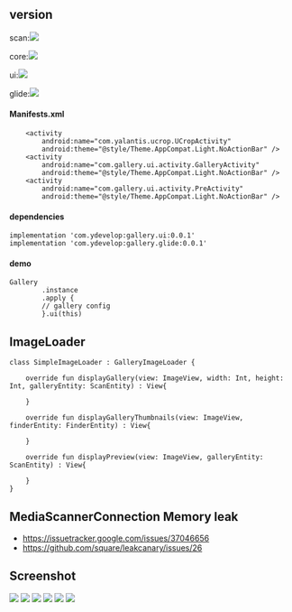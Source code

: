 ## version

scan:![](https://api.bintray.com/packages/ydevelop/maven/gallery.scan/images/download.svg)

core:![](https://api.bintray.com/packages/ydevelop/maven/gallery.core/images/download.svg)

ui:![](https://api.bintray.com/packages/ydevelop/maven/gallery.ui/images/download.svg)

glide:![](https://api.bintray.com/packages/ydevelop/maven/gallery.glide/images/download.svg)

#### Manifests.xml

        <activity
            android:name="com.yalantis.ucrop.UCropActivity"
            android:theme="@style/Theme.AppCompat.Light.NoActionBar" />
        <activity
            android:name="com.gallery.ui.activity.GalleryActivity"
            android:theme="@style/Theme.AppCompat.Light.NoActionBar" />
        <activity
            android:name="com.gallery.ui.activity.PreActivity"
            android:theme="@style/Theme.AppCompat.Light.NoActionBar" />
            
#### dependencies

    implementation 'com.ydevelop:gallery.ui:0.0.1'
    implementation 'com.ydevelop:gallery.glide:0.0.1'
  
#### demo

    Gallery
            .instance
            .apply {
            // gallery config
            }.ui(this)
            
## ImageLoader

    class SimpleImageLoader : GalleryImageLoader {
    
        override fun displayGallery(view: ImageView, width: Int, height: Int, galleryEntity: ScanEntity) : View{
    
        }
    
        override fun displayGalleryThumbnails(view: ImageView, finderEntity: FinderEntity) : View{
    
        }
    
        override fun displayPreview(view: ImageView, galleryEntity: ScanEntity) : View{
    
        }
    }

## MediaScannerConnection Memory leak

 * https://issuetracker.google.com/issues/37046656
 * https://github.com/square/leakcanary/issues/26

## Screenshot

![](https://github.com/7449/Album/blob/master/screenshot/gallery_multiple.png)
![](https://github.com/7449/Album/blob/master/screenshot/gallery_radio.png)
![](https://github.com/7449/Album/blob/master/screenshot/gallery_preview.png)
![](https://github.com/7449/Album/blob/master/screenshot/gallery_crop.png)
![](https://github.com/7449/Album/blob/master/screenshot/gallery_sample_ui.png)
![](https://github.com/7449/Album/blob/master/screenshot/gallery_customize_camera.png)
